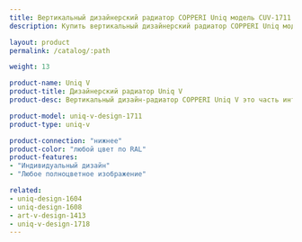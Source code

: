```yaml
---
title: Вертикальный дизайнерский радиатор COPPERI Uniq модель CUV-1711
description: Купить вертикальный дизайнерский радиатор COPPERI Uniq модель CUV-1711 по цене производителя в Москве.

layout: product
permalink: /catalog/:path

weight: 13

product-name: Uniq V
product-title: Дизайнерский радиатор Uniq V
product-desc: Вертикальный дизайн-радиатор COPPERI Uniq V это часть интерьера, которой можно любоваться бесконечно. Строгая форма и яркое оформление передней панели мгновенно обращают на себя внимание и не дают отвести взгляд.

product-model: uniq-v-design-1711
product-type: uniq-v

product-connection: "нижнее"
product-color: "любой цвет по RAL"
product-features:
- "Индивидуальный дизайн"
- "Любое полноцветное изображение"

related:
- uniq-design-1604
- uniq-design-1608
- art-v-design-1413
- uniq-v-design-1718
---
```

